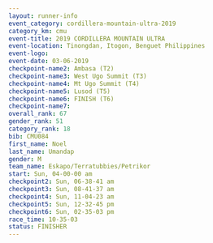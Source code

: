 ```yaml
---
layout: runner-info 
event_category: cordillera-mountain-ultra-2019 
category_km: cmu 
event-title: 2019 CORDILLERA MOUNTAIN ULTRA 
event-location: Tinongdan, Itogon, Benguet Philippines 
event-logo: 
event-date: 03-06-2019 
checkpoint-name2: Ambasa (T2) 
checkpoint-name3: West Ugo Summit (T3) 
checkpoint-name4: Mt Ugo Summit (T4) 
checkpoint-name5: Lusod (T5) 
checkpoint-name6: FINISH (T6) 
checkpoint-name7: 
overall_rank: 67
gender_rank: 51
category_rank: 18
bib: CMU084
first_name: Noel
last_name: Umandap
gender: M
team_name: Eskapo/Terratubbies/Petrikor
start: Sun, 04-00-00 am
checkpoint2: Sun, 06-38-41 am
checkpoint3: Sun, 08-41-37 am
checkpoint4: Sun, 11-04-23 am
checkpoint5: Sun, 12-32-45 pm
checkpoint6: Sun, 02-35-03 pm
race_time: 10-35-03
status: FINISHER
---
```

